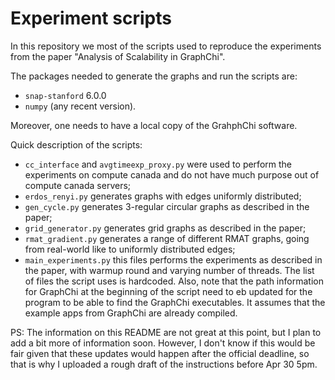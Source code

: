 # Experiment scripts


In this repository we most of the scripts used to reproduce the experiments from the paper "Analysis of Scalability in GraphChi".

The packages needed to generate the graphs and run the scripts are:
- `snap-stanford` 6.0.0
- `numpy` (any recent version).

Moreover, one needs to have a local copy of the GrahphChi software.

Quick description of the scripts:
- `cc_interface` and `avgtimeexp_proxy.py` were used to perform the experiments on compute canada and do not have much purpose out of compute canada servers;
- `erdos_renyi.py` generates graphs with edges uniformly distributed;
- `gen_cycle.py` generates 3-regular circular graphs as described in the paper;
- `grid_generator.py` generates grid graphs as described in the paper;
- `rmat_gradient.py` generates a range of different RMAT graphs, going from real-world like to uniformly distributed edges;
- `main_experiments.py` this files performs the experiments as described in the paper, with warmup round and varying number of threads. The list of files the script uses is hardcoded. Also, note that the path information for GraphChi at the beginning of the script need to eb updated for the program to be able to find the GraphChi executables. It assumes that the example apps from GraphChi are already compiled.

PS: The information on this README are not great at this point, but I plan to add a bit more of information soon. However, I don't know if this would be fair given that these updates would happen after the official deadline, so that is why I uploaded a rough draft of the instructions before Apr 30 5pm.
